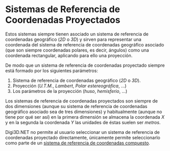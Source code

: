# Sistemas de Referencia de Coordenadas Proyectados

Estos sistemas siempre tienen asociado un sistema de referencia de coordenadas geográfico \(_2D_ o _3D_\) y sirven para representar una coordenada del sistema de referencia de coordenadas geográfico asociado \(que son siempre coordenadas polares, es decir, ángulos\) como una coordenada rectangular, aplicando para ello una proyección.

De modo que un sistema de referencia de coordenadas proyectado siempre está formado por los siguientes parámetros:

1. Sistema de referencia de coordenadas geográfico \(_2D_ o _3D_\).
2. Proyección \(_U.T.M._, _Lambert_, _Polar estereográfica_, ...\)
3. Los parámetros de la proyección \(_huso_, _hemisferio_, ...\)

Los sistemas de referencia de coordenadas proyectados son siempre de dos dimensiones \(aunque su sistema de referencia de coordenadas geográfico asociado sea de tres dimensiones\) y habitualmente \(aunque no tiene por qué ser así\) en la primera dimensión se almacena la coordenada _X_ y en la segunda la coordenada _Y_ las unidades de éstas suelen ser _metros_.

Digi3D.NET no permite al usuario seleccionar un sistema de referencia de coordenadas proyectado directamente, únicamente permite seleccionarlo como parte de un [sistema de referencia de coordenadas compuesto](SistemasDeReferenciaDeCoordenadasCompuestos.html).

